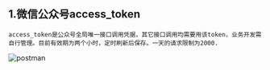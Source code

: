 ## 1.微信公众号access_token
```
access_token是公众号全局唯一接口调用凭据，其它接口调用均需要用该token，业务开发需自行管理。目前有效期为两个小时，定时刷新后保存。一天的请求限制为2000.
```
![postman](http://innomind-zj.smartbx.top/WX_token.png)